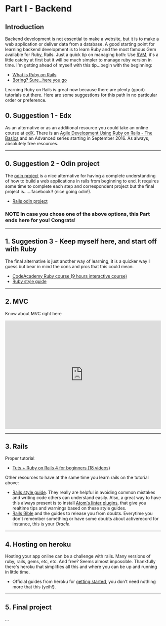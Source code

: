 # Part I - Backend

## Introduction

Backend development is not essential to make a website, but it is to make a web application or deliver data from a database. A good starting point for learning backend development is to learn Ruby and the most famous Gem available for Ruby, Rails. Just a quick tip on managing both: Use [RVM](https://rvm.io), it's a little catchy at first but it will be much simpler to manage ruby version in time. I'm getting ahead of myself with this tip...begin with the beginning:

- [What is Ruby on Rails](http://railsapps.github.io/what-is-ruby-rails.html)
- [Boring? Sure...here you go](http://skillcrush.com/2015/01/29/13-ruby-rails/)

Learning Ruby on Rails is great now because there are plenty (good) tutorials out there. Here are some suggestions for this path in no particular order or preference.

## 0. Suggestion 1 - Edx

As an alternative or as an additional resource you could take an online course at [edX](https://www.edx.org/). There is an [Agile Development Using Ruby on Rails - The Basics](https://www.edx.org/course/agile-development-using-ruby-rails-uc-berkeleyx-cs169-1x) and an Advanced series starting in September 2016. As always, absolutely free resources.

---

## 0. Suggestion 2 - Odin project

The [odin project](http://www.theodinproject.com/) is a nice alternative for having a complete understanding of how to build a web applications in rails from beginning to end. It requires some time to complete each step and correspondent project but the final project is......facebook!! (nice going odin!).

- [Rails odin project](http://www.theodinproject.com/ruby-on-rails)


### <span class="highlight">NOTE</span> In case you chose one of the above options, this Part ends here for you! Congrats!

---

## 1. Suggestion 3 - Keep myself here, and start off with Ruby

The final alternative is just another way of learning, it is a quicker way I guess but bear in mind the cons and pros that this could mean.

- [CodeAcademy Ruby course (9 hours interactive course)](https://www.codecademy.com/learn/ruby)
- [Ruby style guide](https://github.com/bbatsov/ruby-style-guide)

---

## 2. MVC

Know about MVC right here

<iframe width="100%" height="350px" src="https://www.youtube.com/embed/LiBdzE_DJn4" frameborder="0" allowfullscreen></iframe>

---

## 3. Rails
Proper tutorial:

- [Tuts + Ruby on Rails 4 for beginners (18 videos)](https://www.youtube.com/playlist?list=PL4PHKQqKQiLf0WU1Rp-O13RILwCbR38yk)

Other resources to have at the same time you learn rails on the tutorial above:

- [Rails style guide](https://github.com/bbatsov/rails-style-guide). They really are helpful in avoiding common mistakes and writing code others can understand easily. Also, a great way to have this always present is to install [Atom's linter plugins](https://github.com/AtomLinter/linter-rubocop), that give you realtime tips and warnings based on these style guides.
- [Rails Bible](http://guides.rubyonrails.org/) and the guides to release you from doubts. Everytime you don't remember something or have some doubts about activerecord for instance, this is your _Oracle_.

---

## 4. Hosting on heroku

Hosting your app online can be a challenge with rails. Many versions of ruby, rails, gems, etc, etc. And free? Seems almost impossible. Thankfully there's heroku that simplifies all this and where you can be up and running in little time.

- Official guides from heroku for [getting started](https://devcenter.heroku.com/articles/getting-started-with-rails4), you don't need nothing more that this (yeih!).

---

## 5. Final project

...
